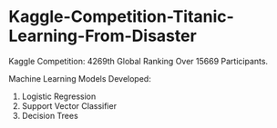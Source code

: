 # Kaggle-Competition-Titanic-Learning-From-Disaster
Kaggle Competition: 4269th Global Ranking Over 15669 Participants. 



Machine Learning Models Developed:

1. Logistic Regression
2. Support Vector Classifier
3. Decision Trees


